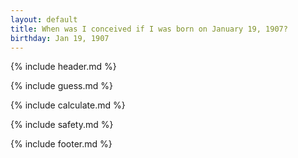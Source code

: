 ```yaml
---
layout: default
title: When was I conceived if I was born on January 19, 1907?
birthday: Jan 19, 1907
---
```


{% include header.md %}

{% include guess.md %}

{% include calculate.md %}

{% include safety.md %}

{% include footer.md %}



